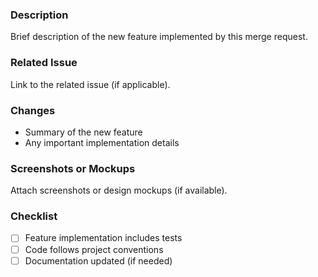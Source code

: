 ### Description
Brief description of the new feature implemented by this merge request.

### Related Issue
Link to the related issue (if applicable).

### Changes
- Summary of the new feature
- Any important implementation details

### Screenshots or Mockups
Attach screenshots or design mockups (if available).

### Checklist
- [ ] Feature implementation includes tests
- [ ] Code follows project conventions
- [ ] Documentation updated (if needed)
